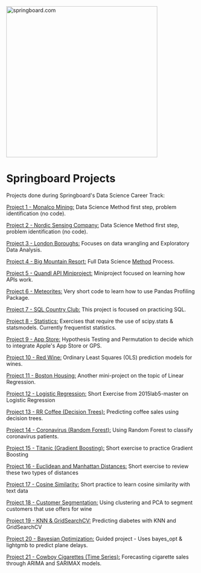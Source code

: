 <img src="https://github.com/DSJourney/springboard_projects/blob/master/springboard_logo.png" alt="springboard.com" width=400>

# Springboard Projects
Projects done during Springboard's Data Science Career Track:

[Project 1 - Monalco Mining:](https://github.com/DSJourney/springboard_projects/tree/master/A%20-%20Monalco%20Mining%20(no%20code)) Data Science Method first step, problem identification (no code).

[Project 2 - Nordic Sensing Company:](https://github.com/DSJourney/springboard_projects/tree/master/B%20-%20Nordic%20Sensing%20Co%20(no%20code)) Data Science Method first step, problem identification (no code).

[Project 3 - London Boroughs:](https://github.com/DSJourney/springboard_projects/tree/master/C%20-%20London%20Housing) Focuses on data wrangling and Exploratory Data Analysis.

[Project 4 - Big Mountain Resort:](https://github.com/DSJourney/springboard_projects/tree/master/D%20-%20Big%20Mountain%20Resort) Full Data Science [Method](https://medium.com/@aiden.dataminer/the-data-science-method-dsm-a-framework-on-how-to-take-your-data-science-projects-to-the-next-91f9fd81e5d1) Process. 

[Project 5 - Quandl API Miniproject:](https://github.com/DSJourney/springboard_projects/tree/master/E%20-%20Quandl%20API) Miniproject focused on learning how APIs work.

[Project 6 - Meteorites:](https://github.com/DSJourney/springboard_projects/tree/master/F%20-%20Meteorites%20(Pandas%20Profiling)) Very short code to learn how to use Pandas Profiling Package.

[Project 7 - SQL Country Club:](https://github.com/DSJourney/springboard_projects/tree/master/G%20-%20SQL%20Country%20Club) This project is focused on practicing SQL.

[Project 8 - Statistics:](https://github.com/DSJourney/springboard_projects/tree/master/H%20-%20Statistics) Exercises that require the use of scipy.stats & statsmodels. Currently frequentist statistics.

[Project 9 - App Store:](https://github.com/DSJourney/springboard_projects/tree/master/I%20-%20App%20Store%20(Permutation)) Hypothesis Testing and Permutation to decide which to integrate Apple's App Store or GPS.

[Project 10 - Red Wine:](https://github.com/DSJourney/springboard_projects/tree/master/J%20-%20Red%20Wine%20(OLS)%20) Ordinary Least Squares (OLS) prediction models for wines.

[Project 11 - Boston Housing:](https://github.com/DSJourney/springboard_projects/tree/master/K%20-%20Boston%20Housing%20(OLS)) Another mini-project on the topic of Linear Regression. 

[Project 12 - Logistic Regression:](https://github.com/DSJourney/springboard_projects/tree/master/L%20-%20Logistic%20Regression) Short Exercise from 2015lab5-master on Logistic Regression

[Project 13 - RR Coffee (Decision Trees):](https://github.com/DSJourney/springboard_projects/tree/master/M%20-%20RR%20Coffee%20(Decision%20Trees)) Predicting coffee sales using decision trees.

[Project 14 - Coronavirus (Random Forest):](https://github.com/DSJourney/springboard_projects/tree/master/N%20-%20Coronavirus%20(Random%20Forest)) Using Random Forest to classify coronavirus patients.

[Project 15 - Titanic (Gradient Boosting):](https://github.com/DSJourney/springboard_projects/tree/master/O%20-%20Titanic%20(Gradient%20Boosting)) Short exercise to practice Gradient Boosting

[Project 16 - Euclidean and Manhattan Distances:](https://github.com/DSJourney/springboard_projects/tree/master/P%20-%20Euclidean%20and%20Manhattan%20Distances) Short exercise to review these two types of distances

[Project 17 - Cosine Similarity:](https://github.com/DSJourney/springboard_projects/tree/master/Q%20-%20Cosine%20Similarity) Short practice to learn cosine similarity with text data

[Project 18 - Customer Segmentation:](https://github.com/DSJourney/springboard_projects/tree/master/R%20-%20Customer%20Segmentation%20(Clustering%20and%20PCA)) Using clustering and PCA to segment customers that use offers for wine

[Project 19 - KNN & GridSearchCV:](https://github.com/DSJourney/springboard_projects/tree/master/S%20-%20KNN%20with%20GridSearch) Predicting diabetes with KNN and GridSearchCV 

[Project 20 - Bayesian Optimization:](https://github.com/DSJourney/springboard_projects/tree/master/T%20-%20Bayesian%20Optimization) Guided project - Uses bayes_opt & lightgmb to predict plane delays.

[Project 21 - Cowboy Cigarettes (Time Series):](https://github.com/DSJourney/springboard_projects/tree/master/U%20-%20Cowboy%20Cigaretters%20(Time%20Series)) Forecasting cigarette sales through ARIMA and SARIMAX models.
